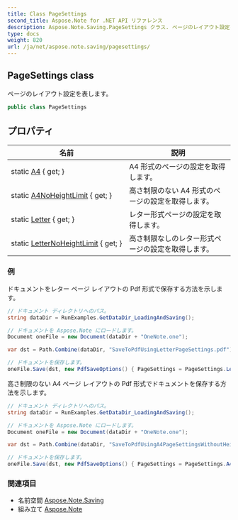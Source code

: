 ```yaml
---
title: Class PageSettings
second_title: Aspose.Note for .NET API リファレンス
description: Aspose.Note.Saving.PageSettings クラス. ページのレイアウト設定を表します
type: docs
weight: 820
url: /ja/net/aspose.note.saving/pagesettings/
---
```

## PageSettings class

ページのレイアウト設定を表します。

```csharp
public class PageSettings
```

## プロパティ

| 名前 | 説明 |
| --- | --- |
| static [A4](../../aspose.note.saving/pagesettings/a4/) { get; } | A4 形式のページの設定を取得します。 |
| static [A4NoHeightLimit](../../aspose.note.saving/pagesettings/a4noheightlimit/) { get; } | 高さ制限のない A4 形式のページの設定を取得します。 |
| static [Letter](../../aspose.note.saving/pagesettings/letter/) { get; } | レター形式ページの設定を取得します。 |
| static [LetterNoHeightLimit](../../aspose.note.saving/pagesettings/letternoheightlimit/) { get; } | 高さ制限なしのレター形式ページの設定を取得します。 |

### 例

ドキュメントをレター ページ レイアウトの Pdf 形式で保存する方法を示します。

```csharp
// ドキュメント ディレクトリへのパス。
string dataDir = RunExamples.GetDataDir_LoadingAndSaving();

// ドキュメントを Aspose.Note にロードします。
Document oneFile = new Document(dataDir + "OneNote.one");

var dst = Path.Combine(dataDir, "SaveToPdfUsingLetterPageSettings.pdf");

// ドキュメントを保存します。
oneFile.Save(dst, new PdfSaveOptions() { PageSettings = PageSettings.Letter });
```

高さ制限のない A4 ページ レイアウトの Pdf 形式でドキュメントを保存する方法を示します。

```csharp
// ドキュメント ディレクトリへのパス。
string dataDir = RunExamples.GetDataDir_LoadingAndSaving();

// ドキュメントを Aspose.Note にロードします。
Document oneFile = new Document(dataDir + "OneNote.one");

var dst = Path.Combine(dataDir, "SaveToPdfUsingA4PageSettingsWithoutHeightLimit.pdf");

// ドキュメントを保存します。
oneFile.Save(dst, new PdfSaveOptions() { PageSettings = PageSettings.A4NoHeightLimit });
```

### 関連項目

* 名前空間 [Aspose.Note.Saving](../../aspose.note.saving/)
* 組み立て [Aspose.Note](../../)


